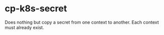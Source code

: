 # cp-k8s-secret

Does nothing but copy a secret from one context to another. Each context must
already exist.
